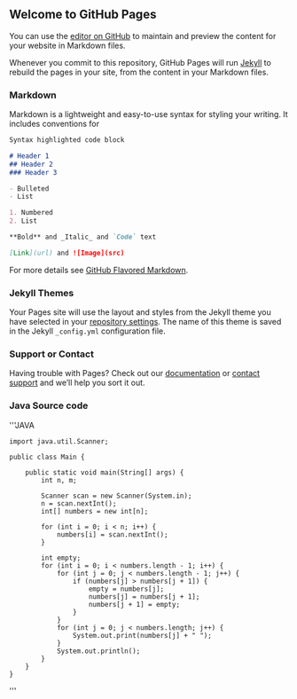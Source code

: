 ## Welcome to GitHub Pages

You can use the [editor on GitHub](https://github.com/2020-1-OSS-team5/2020-1-OSS-team5.github.io/edit/master/README.md) to maintain and preview the content for your website in Markdown files.

Whenever you commit to this repository, GitHub Pages will run [Jekyll](https://jekyllrb.com/) to rebuild the pages in your site, from the content in your Markdown files.

### Markdown

Markdown is a lightweight and easy-to-use syntax for styling your writing. It includes conventions for

```markdown
Syntax highlighted code block

# Header 1
## Header 2
### Header 3

- Bulleted
- List

1. Numbered
2. List

**Bold** and _Italic_ and `Code` text

[Link](url) and ![Image](src)
```

For more details see [GitHub Flavored Markdown](https://guides.github.com/features/mastering-markdown/).

### Jekyll Themes

Your Pages site will use the layout and styles from the Jekyll theme you have selected in your [repository settings](https://github.com/2020-1-OSS-team5/2020-1-OSS-team5.github.io/settings). The name of this theme is saved in the Jekyll `_config.yml` configuration file.

### Support or Contact

Having trouble with Pages? Check out our [documentation](https://help.github.com/categories/github-pages-basics/) or [contact support](https://github.com/contact) and we’ll help you sort it out.



### Java Source code


'''JAVA

	import java.util.Scanner;

	public class Main {

		public static void main(String[] args) {
			int n, m;

			Scanner scan = new Scanner(System.in);
			n = scan.nextInt();
			int[] numbers = new int[n];
	
			for (int i = 0; i < n; i++) {
				numbers[i] = scan.nextInt();
			}

			int empty;
			for (int i = 0; i < numbers.length - 1; i++) {
				for (int j = 0; j < numbers.length - 1; j++) {
					if (numbers[j] > numbers[j + 1]) {
						empty = numbers[j];
						numbers[j] = numbers[j + 1];
						numbers[j + 1] = empty;
					}
				}
				for (int j = 0; j < numbers.length; j++) {
					System.out.print(numbers[j] + " ");
				}
				System.out.println();
			}
		}
	}


'''
